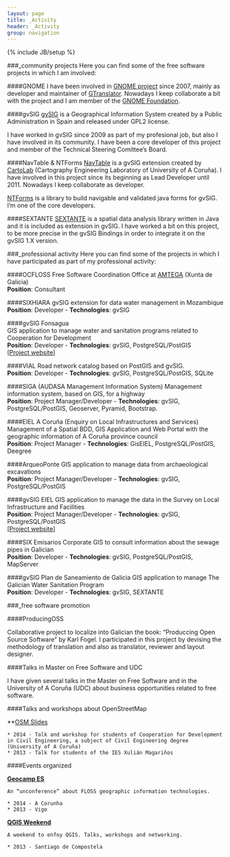 ```yaml
---
layout: page
title: _Activity 
header: _Activity
group: navigation
---
```


{% include JB/setup %}

###\_community projects
Here you can find some of the free software projects in which I am involved:

####GNOME 
I have been involved in [GNOME project](http://gnome.org) since 2007, mainly as developer and maintainer of [GTranslator](http://projects.gnome.org/gtranslator). Nowadays I keep collaborate a bit with the project and I am member of the [GNOME Foundation](http://www.gnome.org/foundation/).

####gvSIG
[gvSIG](http://gvsig.org) is a Geographical Information System created by a Public Administration in Spain and released under GPL2 license.

I have worked in gvSIG since 2009 as part of my profesional job, but also I have involved in its community. I have been a core developer of this project and member of the Technical Steering Comittee’s Board.

####NavTable & NTForms
[NavTable](http://navtable.github.io/) is a gvSIG extension created by [CartoLab](http://cartolab.udc.es) (Cartography Engineering Laboratory of University of A Coruña). I have involved in this project since its beginning as Lead Developer until 2011. Nowadays I keep collaborate as developer.

[NTForms](http://github.com/navtable/navtableforms) is a library to build navigable and validated java forms for gvSIG. I’m one of the core developers.

####SEXTANTE
[SEXTANTE](http://www.sextantegis.com) is a spatial data analysis library written in Java and it is included as extension in gvSIG. I have worked a bit on this project, to be more precise in the gvSIG Bindings in order to integrate it on the gvSIG 1.X version.

###\_professional activity
Here you can find some of the projects in which I have participated as part of my professional activity:

####OCFLOSS
Free Software Coordination Office at [AMTEGA](http://amtega.xunta.es) (Xunta de Galicia)  
**Position**: Consultant

####SIXHIARA
gvSIG extension for data water management in Mozambique  
**Position**: Developer - **Technologies**: gvSIG

####gvSIG Fonsagua  
GIS application to manage water and sanitation programs related to Cooperation for Development  
**Position**: Developer - **Technologies**: gvSIG, PostgreSQL/PostGIS  
\[[Project website](http://cartolab.udc.es/fonsagua)\]

####VIAL
Road network catalog based on PostGIS and gvSIG.  
**Position**: Developer - **Technologies**: gvSIG, PostgreSQL/PostGIS, SQLite

####SIGA (AUDASA Management Information System)
Management information system, based on GIS, for a highway  
**Position**: Project Manager/Developer - **Technologies**: gvSIG, PostgreSQL/PostGIS, Geoserver, Pyramid, Bootstrap.

####EIEL A Coruña (Enquiry on Local Infrastructures and Services)
Management of a Spatial BDD, GIS Application and Web Portal with the geographic information of A Coruña province council  
**Position**: Project Manager - **Technologies**: GisEIEL, PostgreSQL/PostGIS, Deegree

####ArqueoPonte
GIS application to manage data from archaeological excavations  
**Position**: Project Manager/Developer - **Technologies**: gvSIG, PostgreSQL/PostGIS

####gvSIG EIEL
GIS application to manage the data in the Survey on Local Infrastructure and Facilities  
**Position**: Project Manager/Developer - **Technologies**: gvSIG, PostgreSQL/PostGIS  
\[[Project website](http://cartolab.udc.es/gvsig-eiel)\]

####SIX Emisarios
Corporate GIS to consult information about the sewage pipes in Galician  
**Position**: Developer - **Technologies**: gvSIG, PostgreSQL/PostGIS, MapServer

####gvSIG Plan de Saneamiento de Galicia
GIS application to manage The Galician Water Sanitation Program  
**Position**: Developer - **Technologies**: gvSIG, SEXTANTE

###\_free software promotion
 
####ProducingOSS

Collaborative project to localize into Galician the book: “Produccing Open Source Software” by Karl Fogel. I participated in this project by devising the methodology of translation and also as translator, reviewer and layout designer.

####Talks in Master on Free Software and UDC

I have given several talks in the Master on Free Software and in the University of A Coruña (UDC) about business opportunities related to free software.

####Talks and workshops about OpenStreetMap

**[OSM Slides](http://xeoinquedos.eu/osm-slides)

    * 2014 - Talk and workshop for students of Cooperation for Development in Civil Engineering, a subject of Civil Engineering degree (University of A Coruña)
    * 2013 - Talk for students of the IES Xulián Magariños
 
####Events organized

**[Geocamp ES](http://geocamp.es)**

    An “unconference” about FLOSS geographic information technologies.
    
    * 2014 - A Corunha
    * 2013 - Vigo


**[QGIS Weekend](http://qgisweekend.xeoinquedos.eu)**

    A weekend to enfoy QGIS. Talks, workshops and networking.   
    
    * 2013 - Santiago de Compostela



